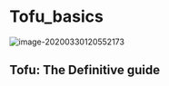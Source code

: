# Tofu\_basics

![image-20200330120552173](../../.gitbook/assets/image-20200330120552173.png)

## Tofu: The Definitive guide

